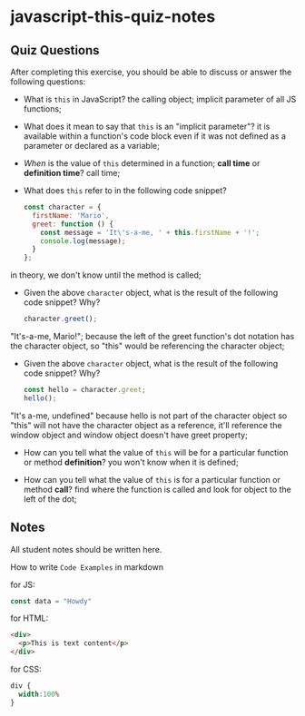 # javascript-this-quiz-notes

## Quiz Questions

After completing this exercise, you should be able to discuss or answer the following questions:

- What is `this` in JavaScript?
the calling object; implicit parameter of all JS functions;

- What does it mean to say that `this` is an "implicit parameter"?
it is available within a function's code block even if it was not defined as a parameter or declared as a variable;

- _When_ is the value of `this` determined in a function; **call time** or **definition time**?
call time;

- What does `this` refer to in the following code snippet?
    ```js
    const character = {
      firstName: 'Mario',
      greet: function () {
        const message = 'It\'s-a-me, ' + this.firstName + '!';
        console.log(message);
      }
    };
    ```
in theory, we don't know until the method is called;

- Given the above `character` object, what is the result of the following code snippet? Why?
    ```js
    character.greet();
    ```
"It's-a-me, Mario!"; because the left of the greet function's dot notation has the character object, so "this" would be referencing the character object;

- Given the above `character` object, what is the result of the following code snippet? Why?
    ```js
    const hello = character.greet;
    hello();
    ```
"It's a-me, undefined" because hello is not part of the character object so "this" will not have the character object as a reference, it'll reference the window object and window object doesn't have greet property;

- How can you tell what the value of `this` will be for a particular function or method **definition**?
you won't know when it is defined;

- How can you tell what the value of `this` is for a particular function or method **call**?
find where the function is called and look for object to the left of the dot;

## Notes

All student notes should be written here.


How to write `Code Examples` in markdown

for JS:
```javascript
const data = "Howdy"
```

for HTML:
```html
<div>
  <p>This is text content</p>
</div>
```

for CSS:
```css
div {
  width:100%
}
```
